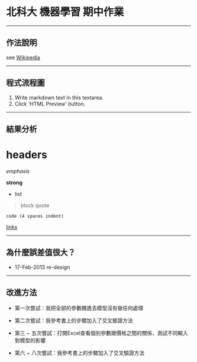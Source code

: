 # 北科大 機器學習 期中作業

----
## 作法說明
see [Wikipedia](https://en.wikipedia.org/wiki/Markdown)

> 
----
## 程式流程圖
1. Write markdown text in this textarea.
2. Click 'HTML Preview' button.

----
## 結果分析
# headers

*emphasis*

**strong**
    

* list

>block quote

    code (4 spaces indent)
[links](https://wikipedia.org)

----
## 為什麼誤差值很大？
* 17-Feb-2013 re-design

----
## 改進方法
* 第一次嘗試：我把全部的參數餵進去模型沒有做任何處理

* 第二次嘗試：我參考書上的步驟加入了交叉驗證方法


* 第三 ~ 五次嘗試：打開Excel查看個別參數跟價格之間的關係，測試不同輸入對模型的影響

* 第六 ~ 八次嘗試：我參考書上的步驟加入了交叉驗證方法
